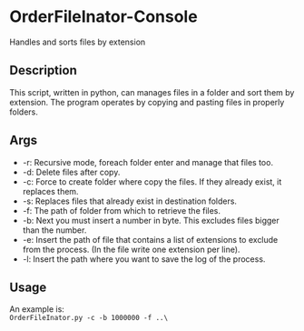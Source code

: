 # OrderFileInator-Console
Handles and sorts files by extension

## Description
This script, written in python, can manages files in a folder and sort them by extension.
The program operates by copying and pasting files in properly folders.

## Args
- -r: Recursive mode, foreach folder enter and manage that files too.
- -d: Delete files after copy.
- -c: Force to create folder where copy the files. If they already exist, it replaces them.
- -s: Replaces files that already exist in destination folders.
- -f: The path of folder from which to retrieve the files.
- -b: Next you must insert a number in byte. This excludes files bigger than the number.
- -e: Insert the path of file that contains a list of extensions to exclude from the process. (In the file write one extension per line).
- -l: Insert the path where you want to save the log of the process.

## Usage
An example is: <br>
``OrderFileInator.py -c -b 1000000 -f ..\``

